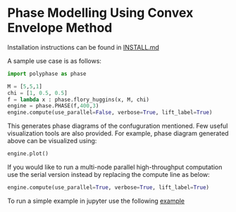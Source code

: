 # Phase Modelling Using Convex Envelope Method

Installation instructions can be found in [INSTALL.md](/INSTALL.md)

A sample use case is as follows:

```python
import polyphase as phase

M = [5,5,1]
chi = [1, 0.5, 0.5]
f = lambda x : phase.flory_huggins(x, M, chi)
engine = phase.PHASE(f,400,3)
engine.compute(use_parallel=False, verbose=True, lift_label=True)
```
This generates phase diagrams of the confuguration mentioned.
Few useful visualization tools are also provided. For example, phase diagram generated above can be visualized using:
```python
engine.plot()
```

If you would like to run a multi-node parallel high-throughput computation use the serial version instead by replacing the compute line as below:
```python
engine.compute(use_parallel=True, verbose=True, lift_label=True)
```

To run a simple example in jupyter use the following [example](/notebooks/example.ipynb)
